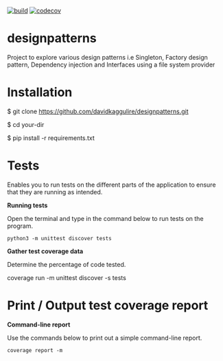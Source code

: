 [![build](https://github.com/davidkaggulire/designpatterns/actions/workflows/integrations.yml/badge.svg)](https://github.com/davidkaggulire/designpatterns/actions/workflows/integrations.yml)
[![codecov](https://codecov.io/gh/davidkaggulire/designpatterns/branch/main/graph/badge.svg?token=2O2F4RR1LD)](https://codecov.io/gh/davidkaggulire/designpatterns)

# designpatterns
Project to explore various design patterns i.e Singleton, Factory design pattern, Dependency injection and Interfaces using a file system provider

# Installation
$ git clone https://github.com/davidkaggulire/designpatterns.git

$ cd your-dir

$ pip install -r requirements.txt

# Tests
Enables you to run tests on the different parts of the application to ensure that they are running as intended.

**Running tests**

Open the terminal and type in the command below to run tests on the program.

`python3 -m unittest discover tests`

**Gather test coverage data**

Determine the percentage of code tested.

coverage run -m unittest discover -s tests

# Print / Output test coverage report

**Command-line report**

Use the commands below to print out a simple command-line report.

`coverage report -m`
